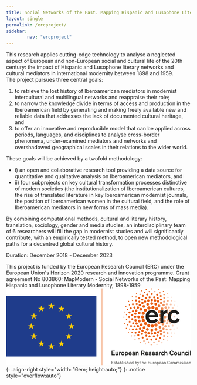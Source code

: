 ```yaml
---
title: Social Networks of the Past. Mapping Hispanic and Lusophone Literary Modernity, 1898-1959
layout: single
permalink: /ercproject/
sidebar:
        nav: "ercproject"
---
```

This research applies cutting-edge technology to analyse a neglected aspect of European and non-European social and cultural life of the 20th century: the impact of Hispanic and Lusophone literary networks and cultural mediators in international modernity between 1898 and 1959.   
The project pursues three central goals:
   1. to retrieve the lost history of Iberoamerican mediators in modernist intercultural and multilingual networks and reappraise their role;
   2. to narrow the knowledge divide in terms of access and production in the Iberoamerican field by generating and making freely available new and reliable data that addresses the lack of documented cultural heritage, and
   3. to offer an innovative and reproducible model that can be applied across periods, languages, and disciplines to analyse cross-border phenomena, under-examined mediators and networks and overshadowed geographical scales in their relations to the wider world.

These goals will be achieved by a twofold methodology:
   * i) an open and collaborative research tool providing a data source for quantitative and qualitative analysis on Iberoamerican mediators, and
   * ii) four subprojects on key cultural transformation processes distinctive of modern societies  (the institutionalization of Iberoamerican cultures, the rise of translated literature in key Iberoamerican modernist journals, the position of Iberoamerican women in the cultural field, and the role of Iberoamerican mediators in new forms of mass media).

   By combining computational methods, cultural and literary history, translation, sociology, gender and media studies, an interdisciplinary team of 6 researchers  will fill the gap in modernist studies and will significantly contribute, with an empirically tested method, to open new methodological paths for a decentred global cultural history.


Duration: December 2018 - December 2023  





This project is funded by the European Research Council (ERC) under the European Union's Horizon 2020 research and innovation programme.   Grant agreement No 803860: MapModern - Social Networks of the Past: Mapping Hispanic and Lusophone Literary Modernity, 1898-1959 ![European Research Council](/assets/images/logo-eu-erc.png){: .align-right style="width: 16em; height:auto;"}
{: .notice style="overflow:auto"}
